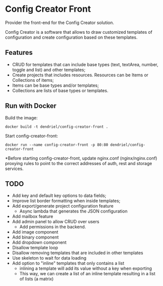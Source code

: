 # Config Creator Front

Provider the front-end for the Config Creator solution.

Config Creator is a software that allows to draw customized templates of configuration and create
configuration based on these templates.

## Features

- CRUD for templates that can include base types (text, textArea, number, toggle and list) and other templates;
- Create projects that includes resources. Resources can be Items or Collections of items;
- Items can be base types and/or templates;
- Collections are lists of base types or templates.


## Run with Docker

Build the image:
```shell
docker build -t dendriel/config-creator-front .
```

Start config-creator-front:
```shell
docker run --name config-creator-front -p 80:80 dendriel/config-creator-front
```

*Before starting config-creator-front, update nginx.conf (nginx/nginx.conf) proxying rules to point to the correct
addresses of auth, rest and storage services.

## TODO

- Add key and default key options to data fields; 
- Improve list border formatting when inside templates;
- Add export/generate project configuration feature
  - Async lambda that generates the JSON configuration
- Add mailbox feature
- Add admin panel to allow CRUD over users
  - Add permissions in the backend.
- Add image component
- Add binary component
- Add dropdown component
- Disallow template loop
- Disallow removing templates that are included in other templates
- Use skeleton to wait for data loading
- Add option to "inline" templates that only contains a list
  - inlining a template will add its value without a key when exporting
  - This way, we can create a list of an inline template resulting in a list of lists (a matrix)
